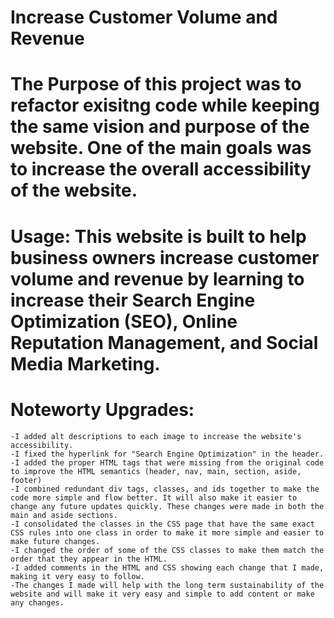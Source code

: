 # Increase Customer Volume and Revenue
# The Purpose of this project was to refactor exisitng code while keeping the same vision and purpose of the website. One of the main goals was to increase the overall accessibility of the website. 
# Usage: This website is built to help business owners increase customer volume and revenue by learning to increase their Search Engine Optimization (SEO), Online Reputation Management, and Social Media Marketing.
# Noteworty Upgrades:
    -I added alt descriptions to each image to increase the website's accessibility.
    -I fixed the hyperlink for "Search Engine Optimization" in the header.
    -I added the proper HTML tags that were missing from the original code to improve the HTML semantics (header, nav, main, section, aside, footer)
    -I combined redundant div tags, classes, and ids together to make the code more simple and flow better. It will also make it easier to change any future updates quickly. These changes were made in both the main and aside sections. 
    -I consolidated the classes in the CSS page that have the same exact CSS rules into one class in order to make it more simple and easier to make future changes.
    -I changed the order of some of the CSS classes to make them match the order that they appear in the HTML.
    -I added comments in the HTML and CSS showing each change that I made, making it very easy to follow. 
    -The changes I made will help with the long term sustainability of the website and will make it very easy and simple to add content or make any changes.


